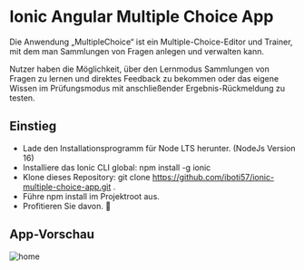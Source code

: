 # Ionic Angular Multiple Choice App
Die Anwendung „MultipleChoice“ ist ein Multiple-Choice-Editor und Trainer, mit dem man Sammlungen von Fragen anlegen und verwalten kann.

Nutzer haben die Möglichkeit, über den Lernmodus Sammlungen von Fragen zu lernen und direktes Feedback zu bekommen oder das eigene Wissen
im Prüfungsmodus mit anschließender Ergebnis-Rückmeldung zu testen.

## Einstieg
- Lade den Installationsprogramm für Node LTS herunter. (NodeJs Version 16)
- Installiere das Ionic CLI global: npm install -g ionic
- Klone dieses Repository: git clone https://github.com/iboti57/ionic-multiple-choice-app.git .
- Führe npm install im Projektroot aus.
- Profitieren Sie davon. 🎉

## App-Vorschau
![home](https://github.com/iboti57/ionic-multiple-choice-app/assets/72953173/b5f53304-d9ea-477a-b541-dfc277368b06)

